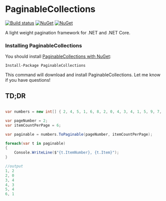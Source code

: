 PaginableCollections
====================

[![Build status](https://ci.appveyor.com/api/projects/status/8hedo7ja62gaq022?svg=true)](https://ci.appveyor.com/project/neekgreen/paginablecollections)
[![NuGet](https://img.shields.io/nuget/v/paginablecollections.svg)](https://www.nuget.org/packages/paginablecollections) 
[![NuGet](https://img.shields.io/nuget/dt/paginablecollections.svg)](https://www.nuget.org/packages/paginablecollections) 

A light weight pagination framework for .NET and .NET Core.

### Installing PaginableCollections

You should install [PaginableCollections with NuGet](https://www.nuget.org/packages/paginablecollections):

    Install-Package PaginableCollections
    
This command will download and install PaginableCollections. Let me know if you have questions!


## TD;DR

```csharp

var numbers = new int[] { 2, 4, 5, 1, 6, 8, 2, 0, 4, 3, 4, 1, 5, 9, 7, 0, 2, 4, 8, 9 };

var pageNumber = 2;
var itemCountPerPage = 6;

var paginable = numbers.ToPaginable(pageNumber, itemCountPerPage);

foreach(var t in paginable)
{
    Console.WriteLine($"{t.ItemNumber}, {t.Item}");
}

//output
1, 2
2, 0
3, 4
4, 3
5, 4 
6, 1
